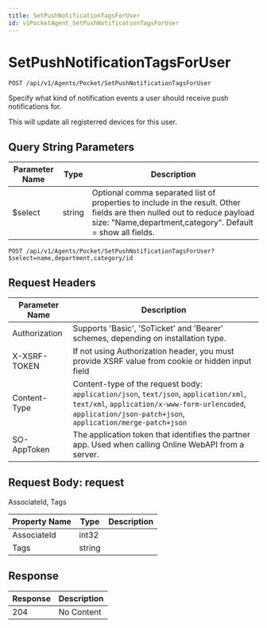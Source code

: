```yaml
---
title: SetPushNotificationTagsForUser
id: v1PocketAgent_SetPushNotificationTagsForUser
---
```


# SetPushNotificationTagsForUser

```http
POST /api/v1/Agents/Pocket/SetPushNotificationTagsForUser
```

Specify what kind of notification events a user should receive push notifications for.

This will update all registerred devices for this user.





## Query String Parameters

| Parameter Name | Type |  Description |
|----------------|------|--------------|
| $select | string |  Optional comma separated list of properties to include in the result. Other fields are then nulled out to reduce payload size: "Name,department,category". Default = show all fields. |

```http
POST /api/v1/Agents/Pocket/SetPushNotificationTagsForUser?$select=name,department,category/id
```


## Request Headers

| Parameter Name | Description |
|----------------|-------------|
| Authorization  | Supports 'Basic', 'SoTicket' and 'Bearer' schemes, depending on installation type. |
| X-XSRF-TOKEN   | If not using Authorization header, you must provide XSRF value from cookie or hidden input field |
| Content-Type | Content-type of the request body: `application/json`, `text/json`, `application/xml`, `text/xml`, `application/x-www-form-urlencoded`, `application/json-patch+json`, `application/merge-patch+json` |
| SO-AppToken | The application token that identifies the partner app. Used when calling Online WebAPI from a server. |

## Request Body: request  

AssociateId, Tags 

| Property Name | Type |  Description |
|----------------|------|--------------|
| AssociateId | int32 |  |
| Tags | string |  |


## Response


| Response | Description |
|----------------|-------------|
| 204 | No Content |